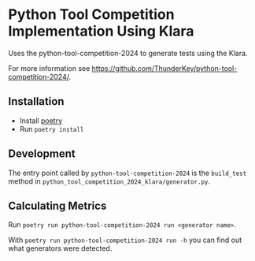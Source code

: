 # Python Tool Competition Implementation Using Klara

Uses the python-tool-competition-2024 to generate tests using the
Klara.

For more information see
<https://github.com/ThunderKey/python-tool-competition-2024/>.

## Installation

* Install [poetry](https://python-poetry.org/)
* Run `poetry install`

## Development

The entry point called by `python-tool-competition-2024` is the `build_test`
method in `python_tool_competition_2024_klara/generator.py`.

## Calculating Metrics

Run `poetry run python-tool-competition-2024 run <generator name>`.

With `poetry run python-tool-competition-2024 run -h` you can find out what
generators were detected.
